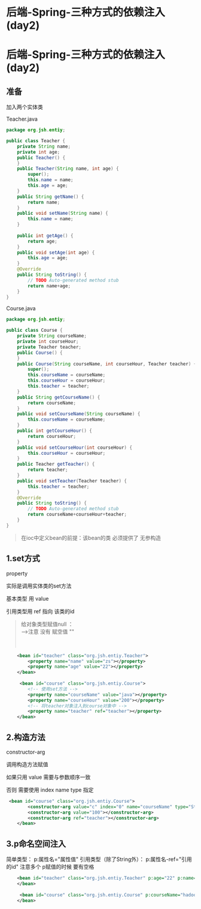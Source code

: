 # 后端-Spring-三种方式的依赖注入(day2)


# 后端-Spring-三种方式的依赖注入(day2)

## 准备

加入两个实体类

Teacher.java

```java
package org.jsh.entiy;

public class Teacher {
	private String name;
	private int age;
	public Teacher() {
	}
	public Teacher(String name, int age) {
		super();
		this.name = name;
		this.age = age;
	}
	public String getName() {
		return name;
	}
	public void setName(String name) {
		this.name = name;
	}
	
	public int getAge() {
		return age;
	}
	public void setAge(int age) {
		this.age = age;
	}
	@Override
	public String toString() {
		// TODO Auto-generated method stub
		return name+age;
	}
}

```

Course.java

```java
package org.jsh.entiy;

public class Course {
	private String courseName;
	private int courseHour;
	private Teacher teacher;
	public Course() {
	}
	public Course(String courseName, int courseHour, Teacher teacher) {
		super();
		this.courseName = courseName;
		this.courseHour = courseHour;
		this.teacher = teacher;
	}
	public String getCourseName() {
		return courseName;
	}
	public void setCourseName(String courseName) {
		this.courseName = courseName;
	}
	public int getCourseHour() {
		return courseHour;
	}
	public void setCourseHour(int courseHour) {
		this.courseHour = courseHour;
	}
	public Teacher getTeacher() {
		return teacher;
	}
	public void setTeacher(Teacher teacher) {
		this.teacher = teacher;
	}
	@Override
	public String toString() {
		// TODO Auto-generated method stub
		return courseName+courseHour+teacher;
	}
}
```

> 在ioc中定义bean的前提：该bean的类 必须提供了 无参构造

## 1.set方式

property

实际是调用实体类的set方法

基本类型 用 value 

引用类型用 ref 指向 该类的id

> 给对象类型赋值null ：
> 		<property name="name" >  
> 				<null/>       -->注意 没有<value>
> 		</property>
> 赋空值 ""  
> 		<property name="name" >  
> 				<value></value>  
> 		</property>

```xml
	<bean id="teacher" class="org.jsh.entiy.Teacher">
		<property name="name" value="zs"></property>
		<property name="age" value="22"></property>
	</bean>
	
	 <bean id="course" class="org.jsh.entiy.Course">
		<!-- 使用set方法 -->
		<property name="courseName" value="java"></property>
		<property name="courseHour" value="200"></property>
		<!-- 将teacher对象注入到course对象中 -->
		<property name="teacher" ref="teacher"></property>
	</bean> 
```

## 2.构造方法

constructor-arg

调用构造方法赋值

如果只用 value 需要与参数顺序一致

否则 需要使用 index name type 指定

```xml
 <bean id="course" class="org.jsh.entiy.Course">
		<constructor-arg value="c" index="0" name="courseName" type="String"></constructor-arg>
		<constructor-arg value="100"></constructor-arg>
		<constructor-arg ref="teacher"></constructor-arg>
	</bean> 
```

## 3.p命名空间注入

简单类型：
	p:属性名="属性值"
引用类型（除了String外）：
	p:属性名-ref="引用的id"
注意多个 p赋值的时候 要有空格

```xml
	<bean id="teacher" class="org.jsh.entiy.Teacher" p:age="22" p:name="zd">
	</bean>
	
	 <bean id="course" class="org.jsh.entiy.Course" p:courseName="hadoop" p:courseHour="200" p:teacher-ref="teacher">
	</bean> 
```


